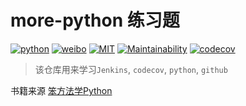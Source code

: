 # more-python 练习题
[![python](https://img.shields.io/badge/language-python-blue.svg)](https://www.python.org/) [![weibo](https://img.shields.io/badge/weibo-@%E6%95%B2%E4%BB%A3%E7%A0%81%E7%9A%84%E5%B0%8F%E7%BF%B0-red.svg)](https://weibo.com/47439649) [![MIT](https://img.shields.io/badge/license-MIT-black.svg)](https://raw.githubusercontent.com/liyinanCoder/more-python/master/LICENSE) [![Maintainability](https://api.codeclimate.com/v1/badges/13e084583dcdb5157e87/maintainability)](https://codeclimate.com/github/liyinanCoder/more-python/maintainability) [![codecov](https://codecov.io/gh/liyinanCoder/more-python/branch/master/graph/badge.svg)](https://codecov.io/gh/liyinanCoder/more-python)

> 该仓库用来学习`Jenkins`, `codecov`, `python`, `github`

书籍来源 [笨方法学Python](https://wizardforcel.gitbooks.io/lmpythw/content/)
